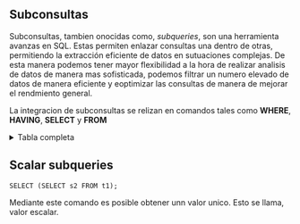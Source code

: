## Subconsultas

Subconsultas, tambien onocidas como, _subqueries_, son una herramienta avanzas en SQL. Estas permiten enlazar consultas una dentro de otras, permitiendo la extracción eficiente de datos en sutuaciones complejas. De esta manera podemos tener mayor flexibilidad a la hora de realizar analisis de datos de manera mas sofisticada, podemos filtrar un numero elevado de datos de manera eficiente y eoptimizar las consultas de manera de mejorar el rendmiento general.

La integracion de subconsultas se relizan en comandos tales como **WHERE**, **HAVING**, **SELECT** y **FROM**



<details>
	<summary>Tabla completa</summary>

| Tipo de Subconsulta             | Descripción                                        | Ejemplo                                               |
|---------------------------------|----------------------------------------------------|-------------------------------------------------------|
| Scalar                          | Devuelven un solo valor (escalar).                | `(SELECT COUNT(*) FROM table)`                       |
| Comparisons                     | Usadas en comparaciones.                           | `WHERE column = (SELECT column FROM table)`          |
| Row                             | Devuelven un conjunto de filas.                   | `SELECT * FROM table WHERE (column1, column2) = (SELECT col1, col2 FROM other_table)` |
| Exists and not exists subqueries| Utilizadas con `EXISTS` o `NOT EXISTS`.           | `SELECT * FROM table WHERE EXISTS (SELECT * FROM other_table WHERE condition)` |
| Any in some subqueries          | Usadas con `ANY`, `IN`, o `SOME`.                 | `SELECT * FROM table WHERE column > ANY (SELECT column FROM other_table)` |
| All subqueries                  | Usadas con `ALL` para comparar valores.           | `SELECT * FROM table WHERE column > ALL (SELECT column FROM other_table)` |

</details>

## Scalar subqueries

    SELECT (SELECT s2 FROM t1);

Mediante este comando es posible obtener unn valor unico. Esto se llama, valor escalar.







